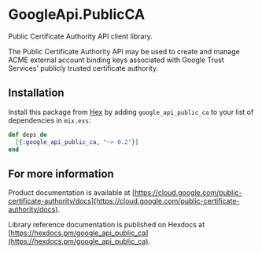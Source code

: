 # GoogleApi.PublicCA

Public Certificate Authority API client library.

The Public Certificate Authority API may be used to create and manage ACME external account binding keys associated with Google Trust Services' publicly trusted certificate authority. 

## Installation

Install this package from [Hex](https://hex.pm) by adding
`google_api_public_ca` to your list of dependencies in `mix.exs`:

```elixir
def deps do
  [{:google_api_public_ca, "~> 0.2"}]
end
```

## For more information

Product documentation is available at [https://cloud.google.com/public-certificate-authority/docs](https://cloud.google.com/public-certificate-authority/docs).

Library reference documentation is published on Hexdocs at
[https://hexdocs.pm/google_api_public_ca](https://hexdocs.pm/google_api_public_ca).
